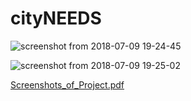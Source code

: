 # cityNEEDS
![screenshot from 2018-07-09 19-24-45](https://user-images.githubusercontent.com/29220792/42454980-99238d58-83ae-11e8-816d-22f36e770f26.png)


![screenshot from 2018-07-09 19-25-02](https://user-images.githubusercontent.com/29220792/42455126-0217c36a-83af-11e8-86db-2a991e1c9b73.png)


[Screenshots_of_Project.pdf](https://github.com/ashutoshraj01/cityNEEDS/files/2176632/Screenshots_of_Project.pdf)


